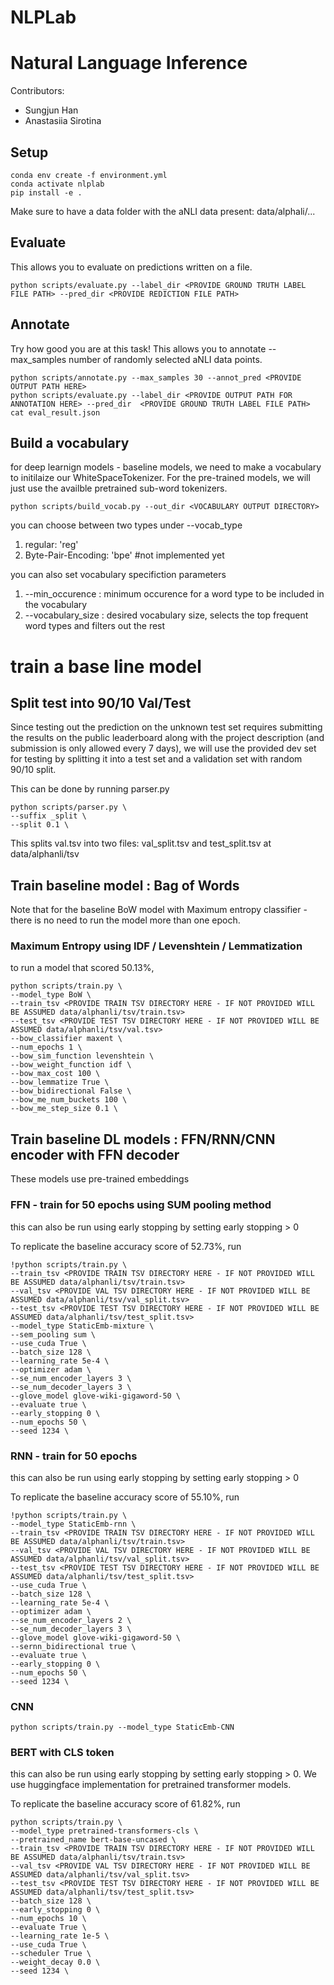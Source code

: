 # NLPLab

# Natural Language Inference 

Contributors:
- Sungjun Han 
- Anastasiia Sirotina

## Setup
```
conda env create -f environment.yml
conda activate nlplab
pip install -e .
```
Make sure to have a data folder with the aNLI data present: data/alphali/...

## Evaluate 

This allows you to evaluate on predictions written on a file.  
```
python scripts/evaluate.py --label_dir <PROVIDE GROUND TRUTH LABEL FILE PATH> --pred_dir <PROVIDE REDICTION FILE PATH>
```


## Annotate
Try how good you are at this task! This allows you to annotate --max_samples number of randomly selected aNLI data points. 

```
python scripts/annotate.py --max_samples 30 --annot_pred <PROVIDE OUTPUT PATH HERE>
python scripts/evaluate.py --label_dir <PROVIDE OUTPUT PATH FOR ANNOTATION HERE> --pred_dir  <PROVIDE GROUND TRUTH LABEL FILE PATH>
cat eval_result.json
```

## Build a vocabulary 

for deep learnign models - baseline models, we need to make a vocabulary to initilaize our WhiteSpaceTokenizer. For the pre-trained models, we will just use the availble pretrained sub-word tokenizers. 
```
python scripts/build_vocab.py --out_dir <VOCABULARY OUTPUT DIRECTORY>
```

you can choose between two types under --vocab_type

1. regular: 'reg'
2. Byte-Pair-Encoding: 'bpe' #not implemented yet 

you can also set vocabulary specifiction parameters 
1. --min_occurence : minimum occurence for a word type to be included in the vocabulary
2. --vocabulary_size : desired vocabulary size, selects the top frequent word types and filters out the rest 
# train a base line model

## Split test into 90/10 Val/Test

Since testing out the prediction on the unknown test set requires submitting the results on the public leaderboard along with the project description (and submission is only allowed every 7 days), we will use the provided dev set for testing by splitting it into a test set and a validation set with random 90/10 split. 

This can be done by running parser.py

```
python scripts/parser.py \
--suffix _split \
--split 0.1 \
```
This splits val.tsv into two files: val_split.tsv and test_split.tsv at data/alphanli/tsv

## Train baseline model : Bag of Words 
Note that for the baseline BoW model with Maximum entropy classifier - there is no need to run the model more than one epoch.

###  Maximum Entropy using IDF / Levenshtein / Lemmatization 
to run a model that scored 50.13%, 

```
python scripts/train.py \
--model_type BoW \
--train_tsv <PROVIDE TRAIN TSV DIRECTORY HERE - IF NOT PROVIDED WILL BE ASSUMED data/alphanli/tsv/train.tsv>
--test_tsv <PROVIDE TEST TSV DIRECTORY HERE - IF NOT PROVIDED WILL BE ASSUMED data/alphanli/tsv/val.tsv>
--bow_classifier maxent \ 
--num_epochs 1 \
--bow_sim_function levenshtein \
--bow_weight_function idf \
--bow_max_cost 100 \ 
--bow_lemmatize True \
--bow_bidirectional False \
--bow_me_num_buckets 100 \
--bow_me_step_size 0.1 \

```

## Train baseline DL models : FFN/RNN/CNN encoder with FFN decoder 

These models use pre-trained embeddings 

### FFN - train for 50 epochs using SUM pooling method 

this can also be run using early stopping by setting early stopping > 0 

To replicate the baseline accuracy score of 52.73%, run
```
!python scripts/train.py \
--train_tsv <PROVIDE TRAIN TSV DIRECTORY HERE - IF NOT PROVIDED WILL BE ASSUMED data/alphanli/tsv/train.tsv>
--val_tsv <PROVIDE VAL TSV DIRECTORY HERE - IF NOT PROVIDED WILL BE ASSUMED data/alphanli/tsv/val_split.tsv>
--test_tsv <PROVIDE TEST TSV DIRECTORY HERE - IF NOT PROVIDED WILL BE ASSUMED data/alphanli/tsv/test_split.tsv>
--model_type StaticEmb-mixture \
--sem_pooling sum \
--use_cuda True \
--batch_size 128 \
--learning_rate 5e-4 \
--optimizer adam \ 
--se_num_encoder_layers 3 \
--se_num_decoder_layers 3 \
--glove_model glove-wiki-gigaword-50 \
--evaluate true \
--early_stopping 0 \
--num_epochs 50 \
--seed 1234 \
```

### RNN - train for 50 epochs 

this can also be run using early stopping by setting early stopping > 0 

To replicate the baseline accuracy score of 55.10%, run
```
!python scripts/train.py \
--model_type StaticEmb-rnn \
--train_tsv <PROVIDE TRAIN TSV DIRECTORY HERE - IF NOT PROVIDED WILL BE ASSUMED data/alphanli/tsv/train.tsv>
--val_tsv <PROVIDE VAL TSV DIRECTORY HERE - IF NOT PROVIDED WILL BE ASSUMED data/alphanli/tsv/val_split.tsv>
--test_tsv <PROVIDE TEST TSV DIRECTORY HERE - IF NOT PROVIDED WILL BE ASSUMED data/alphanli/tsv/test_split.tsv>
--use_cuda True \
--batch_size 128 \
--learning_rate 5e-4 \
--optimizer adam \ 
--se_num_encoder_layers 2 \
--se_num_decoder_layers 3 \
--glove_model glove-wiki-gigaword-50 \
--sernn_bidirectional true \
--evaluate true \
--early_stopping 0 \
--num_epochs 50 \
--seed 1234 \
```

### CNN
```
python scripts/train.py --model_type StaticEmb-CNN
```

### BERT with CLS token 

this can also be run using early stopping by setting early stopping > 0. We use huggingface implementation for pretrained transformer models.

To replicate the baseline accuracy score of 61.82%, run 

```
python scripts/train.py \
--model_type pretrained-transformers-cls \
--pretrained_name bert-base-uncased \
--train_tsv <PROVIDE TRAIN TSV DIRECTORY HERE - IF NOT PROVIDED WILL BE ASSUMED data/alphanli/tsv/train.tsv>
--val_tsv <PROVIDE VAL TSV DIRECTORY HERE - IF NOT PROVIDED WILL BE ASSUMED data/alphanli/tsv/val_split.tsv>
--test_tsv <PROVIDE TEST TSV DIRECTORY HERE - IF NOT PROVIDED WILL BE ASSUMED data/alphanli/tsv/test_split.tsv>
--batch_size 128 \
--early_stopping 0 \ 
--num_epochs 10 \ 
--evaluate True \
--learning_rate 1e-5 \
--use_cuda True \
--scheduler True \
--weight_decay 0.0 \ 
--seed 1234 \
```

